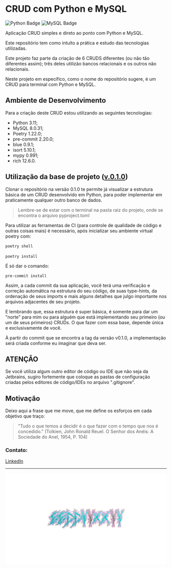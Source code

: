 # CRUD com Python e MySQL

![Python Badge](https://img.shields.io/badge/Python-1076AB?style=for-the-badge&logo=python&logoColor=white)
![MySQL Badge](https://img.shields.io/badge/mysql-3776AB.svg?style=for-the-badge&logo=mysql&logoColor=white)

Aplicação CRUD simples e direto ao ponto com Python e MySQL.

Este repositório tem como intuíto a prática e estudo das tecnologias utilizadas.

Este projeto faz parte da criação de 6 CRUDS diferentes (ou não tão diferentes assim);
três deles utilizão bancos relacionais e os outros não relacionais.

Neste projeto em específico, como o nome do repositório sugere, é um CRUD para terminal
com Python e MySQL.


## Ambiente de Desenvolvimento

Para a criação deste CRUD estou utilizando as seguintes tecnologias:

- Python 3.11;
- MySQL 8.0.31;
- Poetry 1.22.0;
- pre-commit 2.20.0;
- blue 0.9.1;
- isort 5.10.1;
- mypy 0.991;
- rich 12.6.0.


## Utilização da base de projeto ([v.0.1.0](https://github.com/eddyyxxyy/loja-python-mysql/tree/5a7b20b1f2636168028f058d8447d13dce5f2228))

Clonar o repositório na versão 0.1.0 te permite já visualizar a estrutura básica de
um CRUD desenvolvido em Python, para poder implementar em praticamente qualquer outro
banco de dados.

> Lembre-se de estar com o terminal na pasta raiz do projeto, onde se encontra o arquivo pyproject.toml

Para utilizar as ferramentas de CI (para controle de qualidade de código e outras coisas
mais) é necessário, após inicializar seu ambiente virtual poetry com:

```shell
poetry shell

poetry install
```

É só dar o comando:

```shell
pre-commit install
```

Assim, a cada commit da sua aplicação, você terá uma verificação e correção automática na estrutura do seu código,
de suas type-hints, da ordenação de seus imports e mais alguns detalhes que julgo importante nos arquivos adjacentes de
seu projeto.

E lembrando que, essa estrutura é super básica, é somente para dar um "norte" para mim ou para alguém que está
implementando seu primeiro (ou um de seus primeiros) CRUDs. O que fazer com essa base, depende única e exclusivamente
de você.

À partir do commit que se encontra a tag da versão v0.1.0, a implementação será criada conforme eu imaginar que deva ser.

## ATENÇÃO

Se você utiliza algum outro editor de código ou IDE que não seja da Jetbrains, sugiro fortemente que coloque as pastas
de configuração criadas pelos editores de código/IDEs no arquivo ".gitignore".

## Motivação

Deixo aqui a frase que me move, que me define os esforços em cada objetivo que traço:

> "Tudo o que temos a decidir é o que fazer com o tempo que nos é concedido."
> (Tolkien, John Ronald Reuel. O Senhor dos Anéis: A Sociedade do Anel, 1954, P. 104)

### Contato:

[LinkedIn](https://www.linkedin.com/in/eeddyyxxyy/ "Para contato profissional")

---

![Eddy](logo.png)
